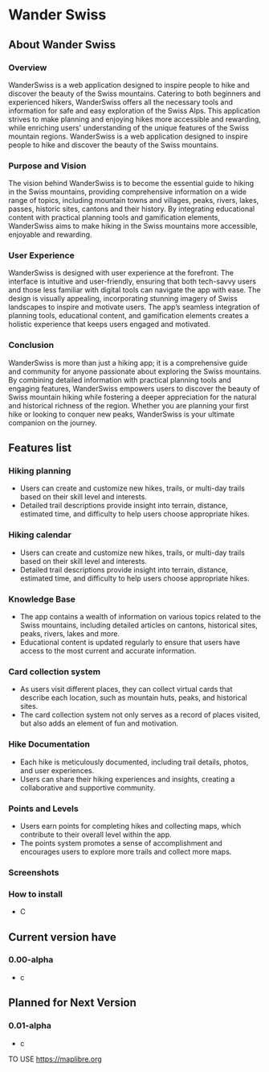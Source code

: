 # Wander Swiss

## About Wander Swiss

### Overview
WanderSwiss is a web application designed to inspire people to hike and discover the beauty of the Swiss mountains. Catering to both beginners and experienced hikers, WanderSwiss offers all the necessary tools and information for safe and easy exploration of the Swiss Alps. This application strives to make planning and enjoying hikes more accessible and rewarding, while enriching users' understanding of the unique features of the Swiss mountain regions. WanderSwiss is a web application designed to inspire people to hike and discover the beauty of the Swiss mountains.

### Purpose and Vision
The vision behind WanderSwiss is to become the essential guide to hiking in the Swiss mountains, providing comprehensive information on a wide range of topics, including mountain towns and villages, peaks, rivers, lakes, passes, historic sites, cantons and their history. By integrating educational content with practical planning tools and gamification elements, WanderSwiss aims to make hiking in the Swiss mountains more accessible, enjoyable and rewarding.

### User Experience
WanderSwiss is designed with user experience at the forefront. The interface is intuitive and user-friendly, ensuring that both tech-savvy users and those less familiar with digital tools can navigate the app with ease. The design is visually appealing, incorporating stunning imagery of Swiss landscapes to inspire and motivate users. The app’s seamless integration of planning tools, educational content, and gamification elements creates a holistic experience that keeps users engaged and motivated.

### Conclusion
WanderSwiss is more than just a hiking app; it is a comprehensive guide and community for anyone passionate about exploring the Swiss mountains. By combining detailed information with practical planning tools and engaging features, WanderSwiss empowers users to discover the beauty of Swiss mountain hiking while fostering a deeper appreciation for the natural and historical richness of the region. Whether you are planning your first hike or looking to conquer new peaks, WanderSwiss is your ultimate companion on the journey.

## Features list

### Hiking planning
- Users can create and customize new hikes, trails, or multi-day trails based on their skill level and interests.
- Detailed trail descriptions provide insight into terrain, distance, estimated time, and difficulty to help users choose appropriate hikes.

### Hiking calendar
- Users can create and customize new hikes, trails, or multi-day trails based on their skill level and interests.
- Detailed trail descriptions provide insight into terrain, distance, estimated time, and difficulty to help users choose appropriate hikes.

### Knowledge Base
- The app contains a wealth of information on various topics related to the Swiss mountains, including detailed articles on cantons, historical sites, peaks, rivers, lakes and more.
- Educational content is updated regularly to ensure that users have access to the most current and accurate information.

### Card collection system
- As users visit different places, they can collect virtual cards that describe each location, such as mountain huts, peaks, and historical sites.
- The card collection system not only serves as a record of places visited, but also adds an element of fun and motivation.

### Hike Documentation
- Each hike is meticulously documented, including trail details, photos, and user experiences.
- Users can share their hiking experiences and insights, creating a collaborative and supportive community.

### Points and Levels
- Users earn points for completing hikes and collecting maps, which contribute to their overall level within the app.
- The points system promotes a sense of accomplishment and encourages users to explore more trails and collect more maps.








### Screenshots

### How to install
- C

## Current version have

### 0.00-alpha
- c

## Planned for Next Version

### 0.01-alpha
- c



TO USE
https://maplibre.org
